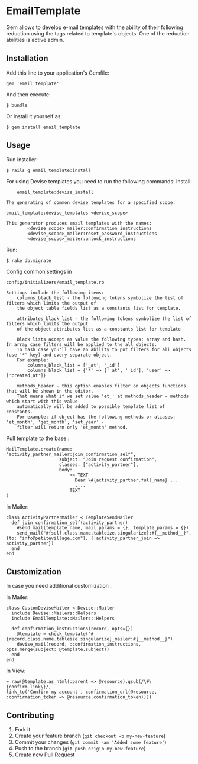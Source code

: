 # EmailTemplate

Gem allows to develop e-mail templates with the ability of their following reduction using the tags
related to template`s objects. One of the reduction abilities is active admin.

## Installation

Add this line to your application's Gemfile:

    gem 'email_template'

And then execute:

    $ bundle

Or install it yourself as:

    $ gem install email_template

## Usage

Run installer:

    $ rails g email_template:install
    
For using Devise templates you need to run the following commands: 
    Install:
    
        email_template:devise_install

    The generating of common devise templates for a specified scope: 
      
    email_template:devise_templates <devise_scope>
    
    This generator produces email templates with the names:
            <devise_scope>_mailer:confirmation_instructions
            <devise_scope>_mailer:reset_password_instructions
            <devise_scope>_mailer:unlock_instructions

Run:

    $ rake db:migrate

Config common settings in 

    config/initializers/email_template.rb
    
    Settings include the following items:
        columns_black_list - the following tokens symbolize the list of filters which limits the output of
        the object table fields list as a constants list for template. 
        
        attributes_black_list - the following tokens symbolize the list of filters which limits the output
        of the object attributes list as a constants list for template
        
        Black lists accept as value the following types: array and hash. In array case filters will be applied to the all objects.
        In hash case you'll have an ability to put filters for all objects (use '*' key) and every separate object.
        For example: 
            columns_black_list = ['_at', '_id']
            columns_black_list = {'*' => ['_at', '_id'], 'user' => ['created_at']}
        
        methods_header - this option enables filter on objects functions that will be shown in the editor.
        That means what if we set value 'et_' at methods_header - methods which start with this value 
        automatically will be added to possible template list of constants.
        For example: if object has the following methods or aliases: 'et_month', 'get_month', 'set_year' - 
        filter will return only 'et_month' method.

Pull template to the base :

    MailTemplate.create(name: "activity_partner_mailer:join_confirmation_self",
                        subject: "Join request confirmation",
                        classes: ["activity_partner"],
                        body:
                            <<-TEXT
                              Dear \#{activity_partner.full_name} ...
                              ....
                            TEXT
    )

In Mailer:

    class ActivityPartnerMailer < TemplateSendMailer
      def join_confirmation_self(activity_partner)
        #send_mail(template_name, mail_params = {}, template_params = {})
        send_mail("#{self.class.name.tableize.singularize}:#{__method__}", {to: "info@petitevillage.com"}, {:activity_partner_join => activity_partner})
      end
    end

## Customization

In case you need additional customization :

In Mailer:
    
    class CustomDeviseMailer < Devise::Mailer
      include Devise::Mailers::Helpers
      include EmailTemplate::Mailers::Helpers
    
      def confirmation_instructions(record, opts={})
        @template = check_template("#{record.class.name.tableize.singularize}_mailer:#{__method__}")
        devise_mail(record, :confirmation_instructions, opts.merge(subject: @template.subject))
      end
    end    
    
In View:

    = raw(@template.as_html(:parent => @resource).gsub(/\#\{confirm_link\}/,
    link_to('Confirm my account', confirmation_url(@resource, :confirmation_token => @resource.confirmation_token))))

## Contributing

1. Fork it
2. Create your feature branch (`git checkout -b my-new-feature`)
3. Commit your changes (`git commit -am 'Added some feature'`)
4. Push to the branch (`git push origin my-new-feature`)
5. Create new Pull Request
